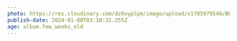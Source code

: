 ```yaml
---
photo: https://res.cloudinary.com/dz8vyplpm/image/upload/v1705979546/BE8381A4-8423-4ECA-AFD9-BD9514405E0E_gwp1sh.jpg
publish-date: 2024-01-08T03:18:31.255Z
age: album.few_weeks_old
---
```

